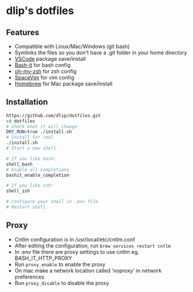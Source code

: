 # dlip's dotfiles

## Features

* Compatible with Linux/Mac/Windows (git bash)
* Symlinks the files so you don't have a .git folder in your home directory
* [VSCode](https://code.visualstudio.com/) package save/install
* [Bash-it](https://github.com/Bash-it/bash-it) for bash config
* [oh-my-zsh](http://ohmyz.sh/) for zsh config
* [SpaceVim](https://spacevim.org/) for vim config
* [Homebrew](https://brew.sh/) for Mac package save/install

## Installation

```sh
https://github.com/dlip/dotfiles.git
cd dotfiles
# Check what it will change
DRY_RUN=true ./install.sh
# Install for real
./install.sh
# Start a new shell

# If you like bash:
shell_bash
# Enable all completions
bashit_enable_completion

# If you like zsh:
shell_zsh

# Configure your shell in .env file
# Restart shell
```

## Proxy

- Cntlm configuration is in /usr/local/etc/cntlm.conf
- After editing the configuration, run `brew services restart cntlm`
- In .env file there are proxy settings to use cntlm eg. BASH_IT_HTTP_PROXY
- Run `proxy_enable` to enable the proxy
- On mac make a network location called 'noproxy' in network preferences
- Run `proxy_disable` to disable the proxy